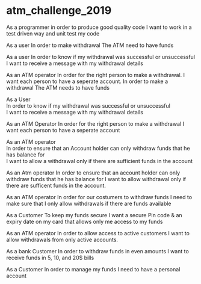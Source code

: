 # atm_challenge_2019

As a programmer
in order to produce good quality code
I want to work in a test driven way and unit test my code

As a user
In order to make withdrawal
The ATM need to have funds

As a user
In order to know if my withdrawal was successful or unsuccessful
I want to receive a message with my withdrawal details

As an ATM operator
In order for the right person to make a withdrawal.
I want each person to have a seperate account.
In order to make a withdrawal
The ATM needs to have funds

As a User               
In order to know if my withdrawal was successful or unsuccessful           
I want to receive a message with my withdrawal details

As an ATM Operator
In order for the right person to make a withdrawal
I want each person to have a seperate account

As an ATM operator           
In order to ensure that an Account holder can only withdraw funds that he has balance for           
I want to allow a withdrawal only if there are sufficient funds in the account

As an Atm operator
In order to ensure that an account holder can only withdraw funds that he has balance for I want to allow withdrawal
only if there are sufficent funds in the account.

As an ATM operator
In order for our costumers to withdraw funds
I need to make sure that I only allow withdrawals if there are funds available

As a Customer
To keep my funds secure
I want a secure Pin code & an expiry date on my card that allows only me access to my funds

As an ATM operator
In order to allow access to active customers
I want to allow withdrawals from only active accounts.

As a bank Customer
In order to withdraw funds in even amounts
I want to receive funds in 5, 10, and 20$ bills

As a Customer
In order to manage my funds
I need to have a personal account
